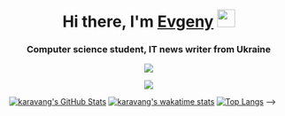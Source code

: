 <h1 align="center">Hi there, I'm <a href="https://daniilshat.ru/" target="_blank">Evgeny</a> 
<img src="https://github.com/blackcater/blackcater/raw/main/images/Hi.gif" height="32"/></h1>
<h3 align="center">Computer science student, IT news writer from Ukraine</h3>

<p align="center">
  <img src="https://github-readme-stats.vercel.app/api?username=karavang&count_private=true&show_icons=true&theme=buefy" />
</p>

<p align="center">
  <img src="https://github-readme-stats.vercel.app/api/top-langs/?username=karavang&layout=compact&theme=buefy" />
</p>


[![karavang's GitHub Stats](https://github-readme-stats.vercel.app/api?username=karavang&count_private=true&show_icons=true&theme=buefy)](https://github.com/karavang)
[![karavang's wakatime stats](https://github-readme-stats.vercel.app/api/wakatime?username=karavang&layout=compact&theme=buefy)](https://github.com/karavang)
[![Top Langs](https://github-readme-stats.vercel.app/api/top-langs/?username=karavang&layout=compact&theme=buefy)](https://github.com/karavang)
-->
